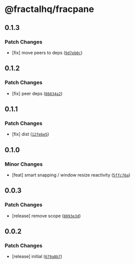 # @fractalhq/fracpane

## 0.1.3

### Patch Changes

- [fix] move peers to deps ([`9d7eb0c`](https://github.com/FractalHQ/fracpane/commit/9d7eb0cd9b2d20495718e1ade3e5c48859073e42))

## 0.1.2

### Patch Changes

- [fix] peer deps ([`86834a2`](https://github.com/FractalHQ/fracpane/commit/86834a2fa18b04fa0d590351101171db7de8e010))

## 0.1.1

### Patch Changes

- [fix] dist ([`12febe5`](https://github.com/FractalHQ/fracpane/commit/12febe5aae5f2d8d49c17c8851421b6549caab2a))

## 0.1.0

### Minor Changes

- [feat] smart snapping / window resize reactivity ([`5ffc76a`](https://github.com/FractalHQ/fracpane/commit/5ffc76aba1d54932935e946b2cf04c70c0c94976))

## 0.0.3

### Patch Changes

- [release] remove scope ([`8093e3d`](https://github.com/FractalHQ/fracpane/commit/8093e3ddff02d6af2ae90f453e5e4ee66923e805))

## 0.0.2

### Patch Changes

- [release] initial ([`679a8b7`](https://github.com/FractalHQ/fracpane/commit/679a8b77a09d86026def8b32b6e34f1c3aeb78f9))
